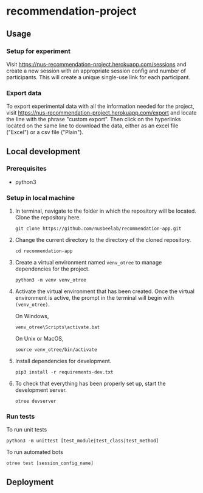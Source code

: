 # recommendation-project

## Usage

### Setup for experiment

Visit https://nus-recommendation-project.herokuapp.com/sessions and create a new session with an appropriate session config and number of participants. This will create a unique single-use link for each participant.

### Export data

To export experimental data with all the information needed for the project, visit https://nus-recommendation-project.herokuapp.com/export and locate the line with the phrase "custom export". Then click on the hyperlinks located on the same line to download the data, either as an excel file ("Excel") or a csv file ("Plain").

## Local development

### Prerequisites

- python3

### Setup in local machine

1. In terminal, navigate to the folder in which the repository will be located. Clone the repository here.

   ```
   git clone https://github.com/nusbeelab/recommendation-app.git
   ```

1. Change the current directory to the directory of the cloned repository.

   ```
   cd recommendation-app
   ```

1. Create a virtual environment named `venv_otree` to manage dependencies for the project.

   ```
   python3 -m venv venv_otree
   ```

1. Activate the virtual environment that has been created. Once the virtual environment is active, the prompt in the terminal will begin with `(venv_otree)`.

   On Windows,

   ```
   venv_otree\Scripts\activate.bat
   ```

   On Unix or MacOS,

   ```
   source venv_otree/bin/activate
   ```

1. Install dependencies for development.

   ```
   pip3 install -r requirements-dev.txt
   ```

1. To check that everything has been properly set up, start the development server.

   ```
   otree devserver
   ```

### Run tests

To run unit tests

```
python3 -m unittest [test_module|test_class|test_method]
```

To run automated bots

```
otree test [session_config_name]
```

## Deployment
